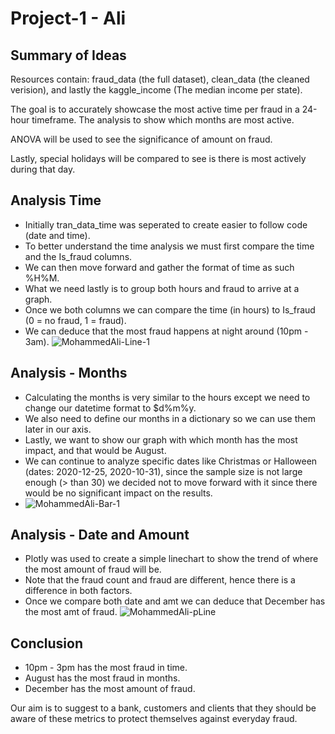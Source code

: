 # Project-1  - Ali 

## Summary of Ideas
Resources contain: fraud_data (the full dataset), clean_data (the cleaned verision), and lastly the kaggle_income (The median income per state).

The goal is to accurately showcase the most active time per fraud in a 24-hour timeframe.
The analysis to show which months are most active. 

ANOVA will be used to see the significance of amount on fraud. 

Lastly, special holidays will be compared to see is there is most actively during that day.

## Analysis Time 
- Initially tran_data_time was seperated to create easier to follow code (date and time).
- To better understand the time analysis we must first compare the time and the Is_fraud columns.
- We can then move forward and gather the format of time as such %H%M.
- What we need lastly is to group both hours and fraud to arrive at a graph. 
- Once we both columns we can compare the time (in hours) to Is_fraud (0 = no fraud, 1 = fraud).
- We can deduce that the most fraud happens at night around (10pm - 3am).
![MohammedAli-Line-1](https://github.com/Mohammed-a-ali01/Project-1/assets/81397577/ffc79679-5539-4a08-b507-719ffbee448c)


## Analysis - Months
-  Calculating the months is very similar to the hours except we need to change our datetime format to $d%m%y.
-  We also need to define our months in a dictionary so we can use them later in our axis.
-  Lastly, we want to show our graph with which month has the most impact, and that would be August.
-  We can continue to analyze specific dates like Christmas or Halloween (dates: 2020-12-25, 2020-10-31), since the sample size is not large enough (> than 30) we decided not to move forward with it since there would be no significant impact on the results. 
-  ![MohammedAli-Bar-1](https://github.com/Mohammed-a-ali01/Project-1/assets/81397577/027ca14b-80f5-4a72-b313-21b0ba1194dd)

## Analysis - Date and Amount 
- Plotly was used to create a simple linechart to show the trend of where the most amount of fraud will be.
- Note that the fraud count and fraud are different, hence there is a difference in both factors.
- Once we compare both date and amt we can deduce that December has the most amt of fraud.
![MohammedAli-pLine](https://github.com/Mohammed-a-ali01/Project-1/assets/81397577/ba852979-fcaf-4a2e-ab72-cd57597b4205)

## Conclusion 
- 10pm - 3pm has the most fraud in time.
- August has the most fraud in months.
- December has the most amount of fraud.

Our aim is to suggest to a bank, customers and clients that they should be aware of these metrics to protect themselves against everyday fraud. 
